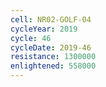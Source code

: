 ```yaml
---
cell: NR02-GOLF-04
cycleYear: 2019
cycle: 46
cycleDate: 2019-46
resistance: 1300000
enlightened: 558000 
---
```

      